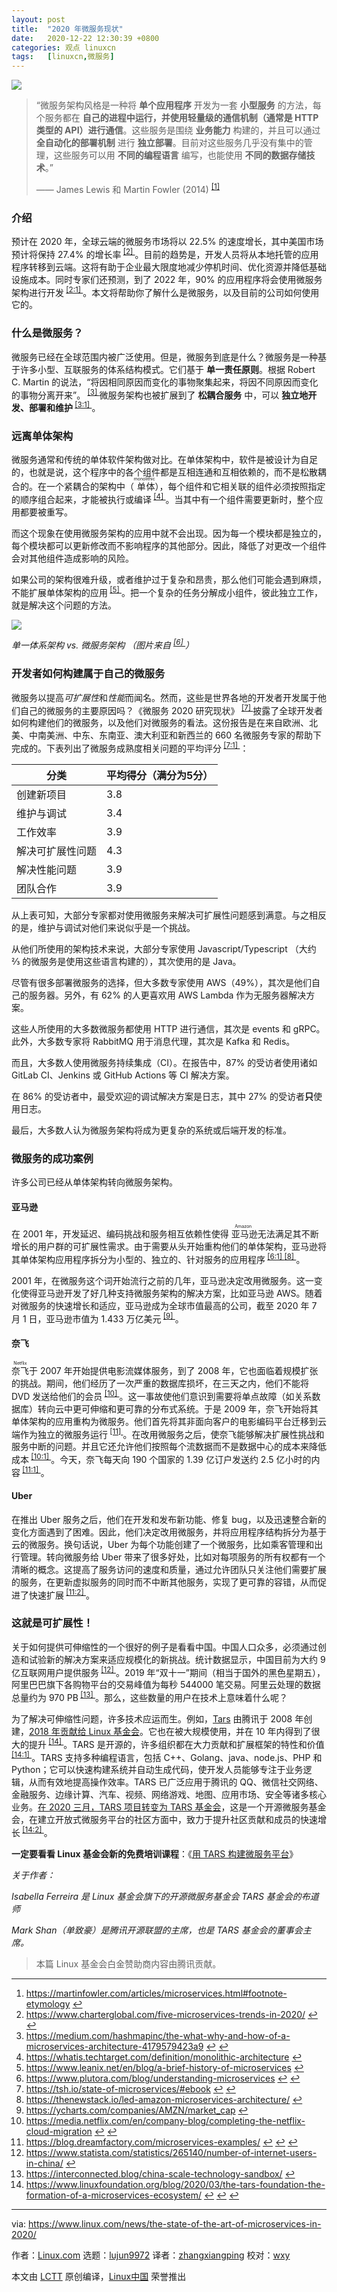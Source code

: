 ```yaml
---
layout: post
title:	"2020 年微服务现状"
date:	2020-12-22 12:30:39 +0800 
categories:	观点 linuxcn 
tags:	[linuxcn,微服务]
---
```



![](/Asserts/Images/album/202012/22/122634t2hwh2hh12bvrbsd.jpg)



> 
> “微服务架构风格是一种将 **单个应用程序** 开发为一套 **小型服务** 的方法，每个服务都在 **自己的进程中运行，并使用轻量级的通信机制（通常是 HTTP 类型的 API）进行通信**。这些服务是围绕 **业务能力** 构建的，并且可以通过 **全自动化的部署机制** 进行 **独立部署**。目前对这些服务几乎没有集中的管理，这些服务可以用 **不同的编程语言** 编写，也能使用 **不同的数据存储技术**。”
> 
> 
> —— James Lewis 和 Martin Fowler (2014) <sup class="footnote-ref"> <a href="#fn1" id="fnref1">  [1] </a></sup>
> 
> 
> 


### 介绍


预计在 2020 年，全球云端的微服务市场将以 22.5% 的速度增长，其中美国市场预计将保持 27.4% 的增长率<sup class="footnote-ref"> <a href="#fn2" id="fnref2">  [2] </a></sup>。目前的趋势是，开发人员将从本地托管的应用程序转移到云端。这将有助于企业最大限度地减少停机时间、优化资源并降低基础设施成本。同时专家们还预测，到了 2022 年，90% 的应用程序将会使用微服务架构进行开发<sup class="footnote-ref"> <a href="#fn2" id="fnref2:1">  [2:1] </a></sup>。本文将帮助你了解什么是微服务，以及目前的公司如何使用它的。


### 什么是微服务？


微服务已经在全球范围内被广泛使用。但是，微服务到底是什么？微服务是一种基于许多小型、互联服务的体系结构模式。它们基于 **单一责任原则**。根据 Robert C. Martin 的说法，“将因相同原因而变化的事物聚集起来，将因不同原因而变化的事物分离开来”。<sup class="footnote-ref"> <a href="#fn3" id="fnref3">  [3] </a></sup>微服务架构也被扩展到了 **松耦合服务** 中，可以 **独立地开发、部署和维护**<sup class="footnote-ref"> <a href="#fn3" id="fnref3:1">  [3:1] </a></sup>。


### 远离单体架构


微服务通常和传统的单体软件架构做对比。在单体架构中，软件是被设计为自足的，也就是说，这个程序中的各个组件都是互相连通和互相依赖的，而不是松散耦合的。在一个紧耦合的架构中（<ruby> 单体 <rt>  monolithic </rt></ruby>），每个组件和它相关联的组件必须按照指定的顺序组合起来，才能被执行或编译<sup class="footnote-ref"> <a href="#fn4" id="fnref4">  [4] </a></sup>。当其中有一个组件需要更新时，整个应用都要被重写。


而这个现象在使用微服务架构的应用中就不会出现。因为每一个模块都是独立的，每个模块都可以更新修改而不影响程序的其他部分。因此，降低了对更改一个组件会对其他组件造成影响的风险。


如果公司的架构很难升级，或者维护过于复杂和昂贵，那么他们可能会遇到麻烦，不能扩展单体架构的应用<sup class="footnote-ref"> <a href="#fn5" id="fnref5">  [5] </a></sup>。把一个复杂的任务分解成小组件，彼此独立工作，就是解决这个问题的方法。


![](/Asserts/Images/album/202012/22/123039gwgpib2gpz2wgq7k.png)


*单一体系架构 vs. 微服务架构 （图片来自 <sup class="footnote-ref"> <a href="#fn6" id="fnref6">  [6] </a></sup>）*


### 开发者如何构建属于自己的微服务


微服务以提高*可扩展性*和*性能*而闻名。然而，这些是世界各地的开发者开发属于他们自己的微服务的主要原因吗？《微服务 2020 研究现状》<sup class="footnote-ref"> <a href="#fn7" id="fnref7">  [7] </a></sup>披露了全球开发者如何构建他们的微服务，以及他们对微服务的看法。这份报告是在来自欧洲、北美、中南美洲、中东、东南亚、澳大利亚和新西兰的 660 名微服务专家的帮助下完成的。下表列出了微服务成熟度相关问题的平均评分<sup class="footnote-ref"> <a href="#fn7" id="fnref7:1">  [7:1] </a></sup>：




| **分类** | **平均得分（满分为5分）** |
| --- | --- |
| 创建新项目 | 3.8 |
| 维护与调试 | 3.4 |
| 工作效率 | 3.9 |
| 解决可扩展性问题 | 4.3 |
| 解决性能问题 | 3.9 |
| 团队合作 | 3.9 |


从上表可知，大部分专家都对使用微服务来解决可扩展性问题感到满意。与之相反的是，维护与调试对他们来说似乎是一个挑战。


从他们所使用的架构技术来说，大部分专家使用 Javascript/Typescript （大约 ⅔ 的微服务是使用这些语言构建的），其次使用的是 Java。


尽管有很多部署微服务的选择，但大多数专家使用 AWS（49%），其次是他们自己的服务器。另外，有 62% 的人更喜欢用 AWS Lambda 作为无服务器解决方案。


这些人所使用的大多数微服务都使用 HTTP 进行通信，其次是 events 和 gRPC。此外，大多数专家将 RabbitMQ 用于消息代理，其次是 Kafka 和 Redis。


而且，大多数人使用微服务持续集成（CI）。在报告中，87% 的受访者使用诸如 GitLab CI、Jenkins 或 GitHub Actions 等 CI 解决方案。


在 86% 的受访者中，最受欢迎的调试解决方案是日志，其中 27% 的受访者**只**使用日志。


最后，大多数人认为微服务架构将成为更复杂的系统或后端开发的标准。


### 微服务的成功案例


许多公司已经从单体架构转向微服务架构。


#### 亚马逊


在 2001 年，开发延迟、编码挑战和服务相互依赖性使得<ruby> 亚马逊 <rt>  Amazon </rt></ruby>无法满足其不断增长的用户群的可扩展性需求。由于需要从头开始重构他们的单体架构，亚马逊将其单体架构应用程序拆分为小型的、独立的、针对服务的应用程序<sup class="footnote-ref"> <a href="#fn6" id="fnref6:1">  [6:1] </a></sup><sup class="footnote-ref"> <a href="#fn8" id="fnref8">  [8] </a></sup>。


2001 年，在微服务这个词开始流行之前的几年，亚马逊决定改用微服务。这一变化使得亚马逊开发了好几种支持微服务架构的解决方案，比如亚马逊 AWS。随着对微服务的快速增长和适应，亚马逊成为全球市值最高的公司，截至 2020 年 7 月 1 日，亚马逊市值为 1.433 万亿美元<sup class="footnote-ref"> <a href="#fn9" id="fnref9">  [9] </a></sup>。


#### 奈飞


<ruby> 奈飞 <rt>  Netflix </rt></ruby>于 2007 年开始提供电影流媒体服务，到了 2008 年，它也面临着规模扩张的挑战。期间，他们经历了一次严重的数据库损坏，在三天之内，他们不能将 DVD 发送给他们的会员<sup class="footnote-ref"> <a href="#fn10" id="fnref10">  [10] </a></sup>。这一事故使他们意识到需要将单点故障（如关系数据库）转向云中更可伸缩和更可靠的分布式系统。于是 2009 年，奈飞开始将其单体架构的应用重构为微服务。他们首先将其非面向客户的电影编码平台迁移到云端作为独立的微服务运行<sup class="footnote-ref"> <a href="#fn11" id="fnref11">  [11] </a></sup>。在改用微服务之后，使奈飞能够解决扩展性挑战和服务中断的问题。并且它还允许他们按照每个流数据而不是数据中心的成本来降低成本<sup class="footnote-ref"> <a href="#fn10" id="fnref10:1">  [10:1] </a></sup>。今天，奈飞每天向 190 个国家的 1.39 亿订户发送约 2.5 亿小时的内容<sup class="footnote-ref"> <a href="#fn11" id="fnref11:1">  [11:1] </a></sup>。


#### Uber


在推出 Uber 服务之后，他们在开发和发布新功能、修复 bug，以及迅速整合新的变化方面遇到了困难。因此，他们决定改用微服务，并将应用程序结构拆分为基于云的微服务。换句话说，Uber 为每个功能创建了一个微服务，比如乘客管理和出行管理。转向微服务给 Uber 带来了很多好处，比如对每项服务的所有权都有一个清晰的概念。这提高了服务访问的速度和质量，通过允许团队只关注他们需要扩展的服务，在更新虚拟服务的同时而不中断其他服务，实现了更可靠的容错，从而促进了快速扩展<sup class="footnote-ref"> <a href="#fn11" id="fnref11:2">  [11:2] </a></sup>。


### 这就是可扩展性！


关于如何提供可伸缩性的一个很好的例子是看看中国。中国人口众多，必须通过创造和试验新的解决方案来适应规模化的新挑战。统计数据显示，中国目前为大约 9 亿互联网用户提供服务<sup class="footnote-ref"> <a href="#fn12" id="fnref12">  [12] </a></sup>。2019 年“双十一”期间（相当于国外的黑色星期五），阿里巴巴旗下各购物平台的交易峰值为每秒 544000 笔交易。阿里云处理的数据总量约为 970 PB<sup class="footnote-ref"> <a href="#fn13" id="fnref13">  [13] </a></sup>。那么，这些数量的用户在技术上意味着什么呢？


为了解决可伸缩性问题，许多技术应运而生。例如，[Tars](https://tarscloud.org/foundation/index) 由腾讯于 2008 年创建，[2018 年贡献给 Linux 基金会](https://www.linuxfoundation.org/press-release/2018/06/tars-and-tseer-form-open-source-project-communities-under-the-linux-foundation-to-expand-adoption-and-pace-of-development/)。它也在被大规模使用，并在 10 年内得到了很大的提升<sup class="footnote-ref"> <a href="#fn14" id="fnref14">  [14] </a></sup>。TARS 是开源的，许多组织都在大力贡献和扩展框架的特性和价值<sup class="footnote-ref"> <a href="#fn14" id="fnref14:1">  [14:1] </a></sup>。TARS 支持多种编程语言，包括 C++、Golang、java、node.js、PHP 和 Python；它可以快速构建系统并自动生成代码，使开发人员能够专注于业务逻辑，从而有效地提高操作效率。TARS 已广泛应用于腾讯的 QQ、微信社交网络、金融服务、边缘计算、汽车、视频、网络游戏、地图、应用市场、安全等诸多核心业务。[在 2020 三月，TARS 项目转变为 TARS 基金会](https://www.linuxfoundation.org/blog/2020/03/the-tars-foundation-the-formation-of-a-microservices-ecosystem/)，这是一个开源微服务基金会，在建立开放式微服务平台的社区方面中，致力于提升社区贡献和成员的快速增长<sup class="footnote-ref"> <a href="#fn14" id="fnref14:2">  [14:2] </a></sup>。


**一定要看看 Linux 基金会新的免费培训课程**：《[用 TARS 构建微服务平台](https://www.edx.org/course/building-microservice-platforms-with-tars)》


*关于作者：*


*Isabella Ferreira 是 Linux 基金会旗下的开源微服务基金会 TARS 基金会的布道师*


*Mark Shan（单致豪）是腾讯开源联盟的主席，也是 TARS 基金会的董事会主席。*



> 
> 本篇 Linux 基金会白金赞助商内容由腾讯贡献。
> 
> 
> 




---



1. <https://martinfowler.com/articles/microservices.html#footnote-etymology> [↩︎](#fnref1)
2. <https://www.charterglobal.com/five-microservices-trends-in-2020/> [↩︎](#fnref2) [↩︎](#fnref2:1)
3. <https://medium.com/hashmapinc/the-what-why-and-how-of-a-microservices-architecture-4179579423a9> [↩︎](#fnref3) [↩︎](#fnref3:1)
4. <https://whatis.techtarget.com/definition/monolithic-architecture> [↩︎](#fnref4)
5. <https://www.leanix.net/en/blog/a-brief-history-of-microservices> [↩︎](#fnref5)
6. <https://www.plutora.com/blog/understanding-microservices> [↩︎](#fnref6) [↩︎](#fnref6:1)
7. <https://tsh.io/state-of-microservices/#ebook> [↩︎](#fnref7) [↩︎](#fnref7:1)
8. <https://thenewstack.io/led-amazon-microservices-architecture/> [↩︎](#fnref8)
9. <https://ycharts.com/companies/AMZN/market_cap> [↩︎](#fnref9)
10. <https://media.netflix.com/en/company-blog/completing-the-netflix-cloud-migration> [↩︎](#fnref10) [↩︎](#fnref10:1)
11. <https://blog.dreamfactory.com/microservices-examples/> [↩︎](#fnref11) [↩︎](#fnref11:1) [↩︎](#fnref11:2)
12. <https://www.statista.com/statistics/265140/number-of-internet-users-in-china/> [↩︎](#fnref12)
13. <https://interconnected.blog/china-scale-technology-sandbox/> [↩︎](#fnref13)
14. <https://www.linuxfoundation.org/blog/2020/03/the-tars-foundation-the-formation-of-a-microservices-ecosystem/> [↩︎](#fnref14) [↩︎](#fnref14:1) [↩︎](#fnref14:2)





---


via: <https://www.linux.com/news/the-state-of-the-art-of-microservices-in-2020/>


作者：[Linux.com](https://www.linux.com/author/linuxdotcom/) 选题：[lujun9972](https://github.com/lujun9972) 译者：[zhangxiangping](https://github.com/zxp93) 校对：[wxy](https://github.com/wxy)


本文由 [LCTT](https://github.com/LCTT/TranslateProject) 原创编译，[Linux中国](https://linux.cn/) 荣誉推出
